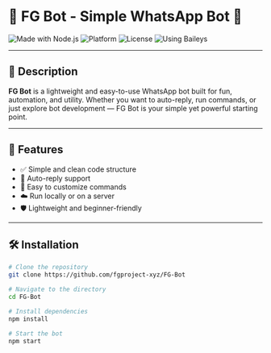 # 🌟 FG Bot - Simple WhatsApp Bot 🤖

![Made with Node.js](https://img.shields.io/badge/Made%20with-Node.js-green?style=for-the-badge&logo=node.js)
![Platform](https://img.shields.io/badge/Platform-WhatsApp-blue?style=for-the-badge&logo=whatsapp)
![License](https://img.shields.io/badge/License-MIT-lightgrey?style=for-the-badge)
![Using Baileys](https://raw.githubusercontent.com/WhiskeySockets/Baileys/refs/heads/master/Media/logo.png)

---

## 📌 Description

**FG Bot** is a lightweight and easy-to-use WhatsApp bot built for fun, automation, and utility. Whether you want to auto-reply, run commands, or just explore bot development — FG Bot is your simple yet powerful starting point.

---

## 🚀 Features

- ✅ Simple and clean code structure
- 💬 Auto-reply support
- 🔧 Easy to customize commands
- ☁️ Run locally or on a server
- 🛡️ Lightweight and beginner-friendly

---

## 🛠️ Installation

```bash
# Clone the repository
git clone https://github.com/fgproject-xyz/FG-Bot

# Navigate to the directory
cd FG-Bot

# Install dependencies
npm install

# Start the bot
npm start
